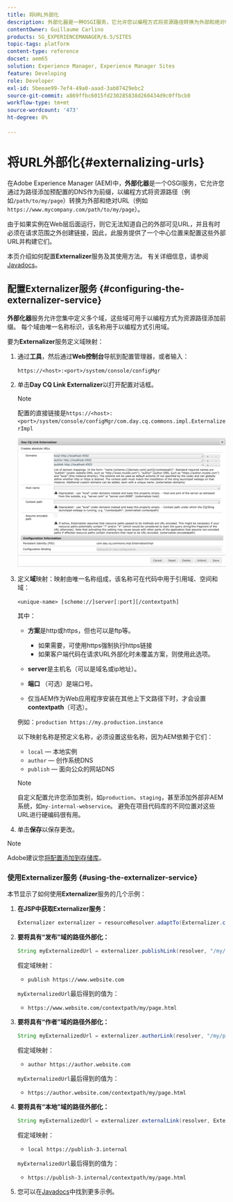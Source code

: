 ```yaml
---
title: 将URL外部化
description: 外部化器是一种OSGI服务，它允许您以编程方式将资源路径转换为外部和绝对URL
contentOwner: Guillaume Carlino
products: SG_EXPERIENCEMANAGER/6.5/SITES
topic-tags: platform
content-type: reference
docset: aem65
solution: Experience Manager, Experience Manager Sites
feature: Developing
role: Developer
exl-id: 5beeae99-7ef4-49a0-aaad-3ab07429ebc2
source-git-commit: a869ffbc6015fd230285838d260434d9c0ffbcb0
workflow-type: tm+mt
source-wordcount: '473'
ht-degree: 0%

---
```


# 将URL外部化{#externalizing-urls}

在Adobe Experience Manager (AEM)中，**外部化器**&#x200B;是一个OSGI服务，它允许您通过为路径添加预配置的DNS作为前缀，以编程方式将资源路径（例如`/path/to/my/page`）转换为外部和绝对URL（例如`https://www.mycompany.com/path/to/my/page`）。

由于如果实例在Web层后面运行，则它无法知道自己的外部可见URL，并且有时必须在请求范围之外创建链接，因此，此服务提供了一个中心位置来配置这些外部URL并构建它们。

本页介绍如何配置&#x200B;**Externalizer**&#x200B;服务及其使用方法。 有关详细信息，请参阅[Javadocs](https://developer.adobe.com/experience-manager/reference-materials/6-5-lts/javadoc/com/day/cq/commons/Externalizer.html)。

## 配置Externalizer服务 {#configuring-the-externalizer-service}

**外部化器**&#x200B;服务允许您集中定义多个域，这些域可用于以编程方式为资源路径添加前缀。 每个域由唯一名称标识，该名称用于以编程方式引用域。

要为&#x200B;**Externalizer**&#x200B;服务定义域映射：

1. 通过&#x200B;**工具**，然后通过&#x200B;**Web控制台**&#x200B;导航到配置管理器，或者输入：

   `https://<host>:<port>/system/console/configMgr`

1. 单击&#x200B;**Day CQ Link Externalizer**&#x200B;以打开配置对话框。

   >[!NOTE]
   >
   >配置的直接链接是`https://<host>:<port>/system/console/configMgr/com.day.cq.commons.impl.ExternalizerImpl`

   ![aem-externalizer-01](assets/aem-externalizer-01.png)

1. 定义&#x200B;**域**&#x200B;映射：映射由唯一名称组成，该名称可在代码中用于引用域、空间和域：

   `<unique-name> [scheme://]server[:port][/contextpath]`

   其中：

   * **方案**&#x200B;是http或https，但也可以是ftp等。

      * 如果需要，可使用https强制执行https链接
      * 如果客户端代码在请求URL外部化时未覆盖方案，则使用此选项。

   * **server**&#x200B;是主机名（可以是域名或ip地址）。
   * **端口** （可选）是端口号。
   * 仅当AEM作为Web应用程序安装在其他上下文路径下时，才会设置&#x200B;**contextpath**（可选）。

   例如：`production https://my.production.instance`

   以下映射名称是预定义名称，必须设置这些名称，因为AEM依赖于它们：

   * `local` — 本地实例
   * `author` — 创作系统DNS
   * `publish` — 面向公众的网站DNS

   >[!NOTE]
   >
   >自定义配置允许您添加类别，如`production`、`staging`，甚至添加外部非AEM系统，如`my-internal-webservice`。 避免在项目代码库的不同位置对这些URL进行硬编码很有用。

1. 单击&#x200B;**保存**&#x200B;以保存更改。

>[!NOTE]
>
>Adobe建议您[将配置添加到存储库](/help/sites-deploying/configuring.md#addinganewconfigurationtotherepository)。

### 使用Externalizer服务 {#using-the-externalizer-service}

本节显示了如何使用&#x200B;**Externalizer**&#x200B;服务的几个示例：

1. **在JSP中获取Externalizer服务：**

   ```java
   Externalizer externalizer = resourceResolver.adaptTo(Externalizer.class);
   ```

1. **要将具有“发布”域的路径外部化：**

   ```java
   String myExternalizedUrl = externalizer.publishLink(resolver, "/my/page") + ".html";
   ```

   假定域映射：

   * `publish https://www.website.com`

   `myExternalizedUrl`最后得到的值为：

   * `https://www.website.com/contextpath/my/page.html`

1. **要将具有“作者”域的路径外部化：**

   ```java
   String myExternalizedUrl = externalizer.authorLink(resolver, "/my/page") + ".html";
   ```

   假定域映射：

   * `author https://author.website.com`

   `myExternalizedUrl`最后得到的值为：

   * `https://author.website.com/contextpath/my/page.html`

1. **要将具有“本地”域的路径外部化：**

   ```java
   String myExternalizedUrl = externalizer.externalLink(resolver, Externalizer.LOCAL, "/my/page") + ".html";
   ```

   假定域映射：

   * `local https://publish-3.internal`

   `myExternalizedUrl`最后得到的值为：

   * `https://publish-3.internal/contextpath/my/page.html`

1. 您可以在[Javadocs](https://developer.adobe.com/experience-manager/reference-materials/6-5-lts/javadoc/com/day/cq/commons/Externalizer.html)中找到更多示例。

